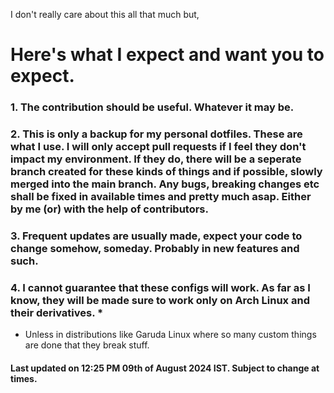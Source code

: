 I don't really care about this all that much but,
# Here's what I expect and want you to expect. 
### 1. The contribution should be useful. Whatever it may be. 
### 2. This is only a backup for my personal dotfiles. These are what I use. I will only accept pull requests if I feel they don't impact my environment. If they do, there will be a seperate branch created for these kinds of things and if possible, slowly merged into the main branch. Any bugs, breaking changes etc shall be fixed in available times and pretty much asap. Either by me (or) with the help of contributors. 
### 3. Frequent updates are usually made, expect your code to change somehow, someday. Probably in new features and such.
### 4. I cannot guarantee that these configs will work. As far as I know, they will be made sure to work only on Arch Linux and their derivatives. *
* Unless in distributions like Garuda Linux where so many custom things are done that they break stuff.
#### Last updated on 12:25 PM 09th of August 2024 IST. Subject to change at times. 
